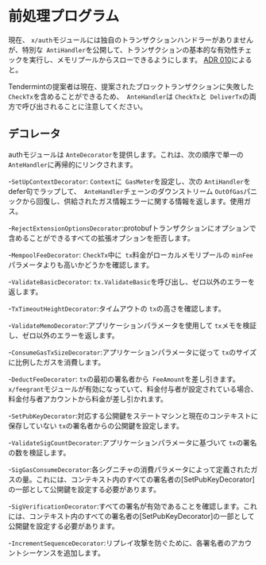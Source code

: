 # 前処理プログラム

現在、 `x/auth`モジュールには独自のトランザクションハンドラーがありませんが、特別な` AntiHandler`を公開して、トランザクションの基本的な有効性チェックを実行し、メモリプールからスローできるようにします。
[ADR 010](https://github.com/cosmos/cosmos-sdk/blob/v0.43.0-alpha1/docs/architecture/adr-010-modular-antehandler.md)によると。

Tendermintの提案者は現在、提案されたブロックトランザクションに失敗した `CheckTx`を含めることができるため、` AnteHandler`は `CheckTx`と` DeliverTx`の両方で呼び出されることに注意してください。

## デコレータ

authモジュールは `AnteDecorator`を提供します。これは、次の順序で単一の` AnteHandler`に再帰的にリンクされます。

-`SetUpContextDecorator`: `Context`に` GasMeter`を設定し、次の `AntiHandler`をdefer句でラップして、` AnteHandler`チェーンのダウンストリーム `OutOfGas`パニックから回復し、供給されたガス情報エラーに関する情報を返します。使用ガス。

-`RejectExtensionOptionsDecorator`:protobufトランザクションにオプションで含めることができるすべての拡張オプションを拒否します。

-`MempoolFeeDecorator`: `CheckTx`中に` tx`料金がローカルメモリプールの `minFee`パラメータよりも高いかどうかを確認します。

-`ValidateBasicDecorator`: `tx.ValidateBasic`を呼び出し、ゼロ以外のエラーを返します。

-`TxTimeoutHeightDecorator`:タイムアウトの `tx`の高さを確認します。

-`ValidateMemoDecorator`:アプリケーションパラメータを使用して `tx`メモを検証し、ゼロ以外のエラーを返します。

-`ConsumeGasTxSizeDecorator`:アプリケーションパラメータに従って `tx`のサイズに比例したガスを消費します。

-`DeductFeeDecorator`: `tx`の最初の署名者から` FeeAmount`を差し引きます。 `x/feegrant`モジュールが有効になっていて、料金付与者が設定されている場合、料金付与者アカウントから料金が差し引かれます。

-`SetPubKeyDecorator`:対応する公開鍵をステートマシンと現在のコンテキストに保存していない `tx`の署名者からの公開鍵を設定します。

-`ValidateSigCountDecorator`:アプリケーションパラメータに基づいて `tx`の署名の数を検証します。

-`SigGasConsumeDecorator`:各シグニチャの消費パラメータによって定義されたガスの量。これには、コンテキスト内のすべての署名者の[SetPubKeyDecorator]の一部として公開鍵を設定する必要があります。

-`SigVerificationDecorator`:すべての署名が有効であることを確認します。これには、コンテキスト内のすべての署名者の[SetPubKeyDecorator]の一部として公開鍵を設定する必要があります。

-`IncrementSequenceDecorator`:リプレイ攻撃を防ぐために、各署名者のアカウントシーケンスを追加します。